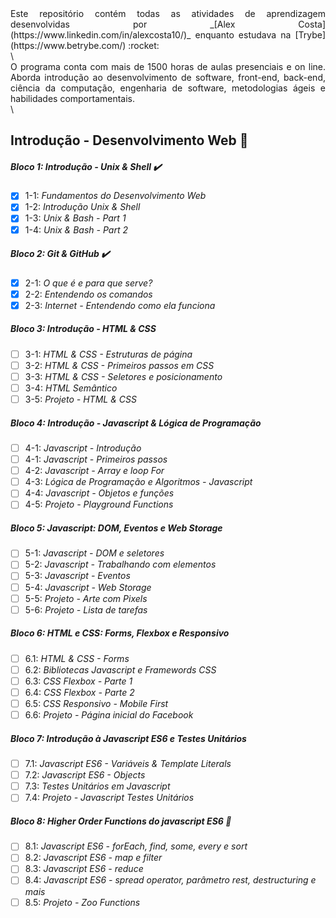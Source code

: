 <div style="text-align: justify">Este repositório contém todas as atividades de aprendizagem desenvolvidas por _[Alex Costa] (https://www.linkedin.com/in/alexcosta10/)_ enquanto estudava na [Trybe] (https://www.betrybe.com/) :rocket: </div>\

<div style="text-align: justify">O programa conta com mais de 1500 horas de aulas presenciais e on line. Aborda introdução ao desenvolvimento de software, front-end, back-end, ciência da computação, engenharia de software, metodologias ágeis e habilidades comportamentais.</div>\


## Introdução - Desenvolvimento Web :rocket:

##### Bloco 1: Introdução - Unix & Shell :heavy_check_mark:

- [x] 1-1: _Fundamentos do Desenvolvimento Web_
- [x] 1-2: _Introdução Unix & Shell_
- [x] 1-3: _Unix & Bash - Part 1_
- [x] 1-4: _Unix & Bash - Part 2_

##### Bloco 2: Git & GitHub :heavy_check_mark:

- [x] 2-1: _O que é e para que serve?_
- [x] 2-2: _Entendendo os comandos_
- [x] 2-3: _Internet - Entendendo como ela funciona_

##### Bloco 3: Introdução - HTML & CSS 

- [ ] 3-1: _HTML & CSS - Estruturas de página_
- [ ] 3-2: _HTML & CSS - Primeiros passos em CSS_
- [ ] 3-3: _HTML & CSS - Seletores e posicionamento_
- [ ] 3-4: _HTML Semântico_
- [ ] 3-5: _Projeto - HTML & CSS_

##### Bloco 4: Introdução - Javascript & Lógica de Programação 

- [ ] 4-1: _Javascript - Introdução_
- [ ] 4-1: _Javascript - Primeiros passos_
- [ ] 4-2: _Javascript - Array e loop For_
- [ ] 4-3: _Lógica de Programação e Algoritmos - Javascript_
- [ ] 4-4: _Javascript - Objetos e funções_
- [ ] 4-5: _Projeto - Playground Functions_

##### Bloco 5: Javascript: DOM, Eventos e Web Storage 

- [ ] 5-1: _Javascript - DOM e seletores_
- [ ] 5-2: _Javascript - Trabalhando com elementos_
- [ ] 5-3: _Javascript - Eventos_
- [ ] 5-4: _Javascript - Web Storage_
- [ ] 5-5: _Projeto - Arte com Pixels_
- [ ] 5-6: _Projeto - Lista de tarefas_

##### Bloco 6: HTML e CSS: Forms, Flexbox e Responsivo 

- [ ] 6.1: _HTML & CSS - Forms_
- [ ] 6.2: _Bibliotecas Javascript e Framewords CSS_
- [ ] 6.3: _CSS Flexbox - Parte 1_
- [ ] 6.4: _CSS Flexbox - Parte 2_
- [ ] 6.5: _CSS Responsivo - Mobile First_
- [ ] 6.6: _Projeto - Página inicial do Facebook_

##### Bloco 7: Introdução à Javascript ES6 e Testes Unitários 

- [ ] 7.1: _Javascript ES6 - Variáveis & Template Literals_
- [ ] 7.2: _Javascript ES6 - Objects_
- [ ] 7.3: _Testes Unitários em Javascript_
- [ ] 7.4: _Projeto - Javascript Testes Unitários_

##### Bloco 8: Higher Order Functions do javascript ES6 :round_pushpin:

- [ ] 8.1: _Javascript ES6 - forEach, find, some, every e sort_
- [ ] 8.2: _Javascript ES6 - map e filter_
- [ ] 8.3: _Javascript ES6 - reduce_
- [ ] 8.4: _Javascript ES6 - spread operator, parâmetro rest, destructuring e mais_
- [ ] 8.5: _Projeto - Zoo Functions_